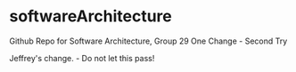 # softwareArchitecture
Github Repo for Software Architecture, Group 29
One Change - Second Try

Jeffrey's change. - Do not let this pass!
